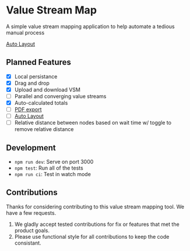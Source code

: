 # Value Stream Map

A simple value stream mapping application to help automate a tedious manual process

[Auto
Layout](https://github.com/wbkd/react-flow/issues/5#issuecomment-643805398https://github.com/wbkd/react-flow/issues/5#issuecomment-643805398)

## Planned Features

- [X] Local persistance
- [X] Drag and drop
- [X] Upload and download VSM
- [ ] Parallel and converging value streams
- [X] Auto-calculated totals
- [ ] [PDF export](https://github.com/blikblum/pdfkit-webpack-example)
- [ ] [Auto Layout](https://github.com/wbkd/react-flow/issues/5#issuecomment-643805398https://github.com/wbkd/react-flow/issues/5#issuecomment-643805398)
- [ ] Relative distance between nodes based on wait time w/ toggle to remove relative distance

## Development

- `npm run dev`: Serve on port 3000
- `npm test`: Run all of the tests
- `npm run ci`: Test in watch mode

## Contributions

Thanks for considering contributing to this value stream mapping tool. We have a few requests.

1. We gladly accept tested contributions for fix or features that met the product goals.
2. Please use functional style for all contributions to keep the code consistant.

